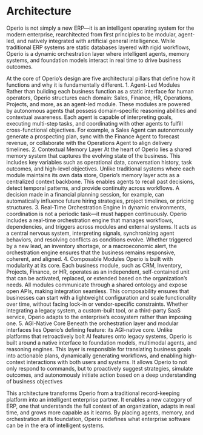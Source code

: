 # Architecture

Operio is not simply a new ERP—it is an intelligent operating system for the modern enterprise, rearchitected from first principles to be modular, agent-led, and natively integrated with artificial general intelligence. While traditional ERP systems are static databases layered with rigid workflows, Operio is a dynamic orchestration layer where intelligent agents, memory systems, and foundation models interact in real time to drive business outcomes.

At the core of Operio’s design are five architectural pillars that define how it functions and why it is fundamentally different.
	1.	Agent-Led Modules
Rather than building each business function as a static interface for human operators, Operio structures each domain: Sales, Finance, HR, Operations, Projects, and more, as an agent-led module. These modules are powered by autonomous agents that possess domain-specific reasoning abilities and contextual awareness. Each agent is capable of interpreting goals, executing multi-step tasks, and coordinating with other agents to fulfill cross-functional objectives. For example, a Sales Agent can autonomously generate a prospecting plan, sync with the Finance Agent to forecast revenue, or collaborate with the Operations Agent to align delivery timelines.
	2.	Contextual Memory Layer
At the heart of Operio lies a shared memory system that captures the evolving state of the business. This includes key variables such as operational data, conversation history, task outcomes, and high-level objectives. Unlike traditional systems where each module maintains its own data store, Operio’s memory layer acts as a centralized context backbone. This enables agents to recall past decisions, detect temporal patterns, and provide continuity across workflows. A decision made in a financial planning session, for example, can automatically influence future hiring strategies, project timelines, or pricing structures.
	3.	Real-Time Orchestration Engine
In dynamic environments, coordination is not a periodic task—it must happen continuously. Operio includes a real-time orchestration engine that manages workflows, dependencies, and triggers across modules and external systems. It acts as a central nervous system, interpreting signals, synchronizing agent behaviors, and resolving conflicts as conditions evolve. Whether triggered by a new lead, an inventory shortage, or a macroeconomic alert, the orchestration engine ensures that the business remains responsive, coherent, and aligned.
4.	Composable Modules
Operio is built with modularity at its core. Each business module, such as CRM, Inventory, Projects, Finance, or HR, operates as an independent, self-contained unit that can be activated, replaced, or extended based on the organization’s needs. All modules communicate through a shared ontology and expose open APIs, making integration seamless. This composability ensures that businesses can start with a lightweight configuration and scale functionality over time, without facing lock-in or vendor-specific constraints. Whether integrating a legacy system, a custom-built tool, or a third-party SaaS service, Operio adapts to the enterprise’s ecosystem rather than imposing one.
	5.	AGI-Native Core
Beneath the orchestration layer and modular interfaces lies Operio’s defining feature: its AGI-native core. Unlike platforms that retroactively bolt AI features onto legacy systems, Operio is built around a native interface to foundation models, multimodal agents, and reasoning engines. This layer is responsible for translating business goals into actionable plans, dynamically generating workflows, and enabling high-context interactions with both users and systems. It allows Operio to not only respond to commands, but to proactively suggest strategies, simulate outcomes, and autonomously initiate action based on a deep understanding of business objectives

This architecture transforms Operio from a traditional record-keeping platform into an intelligent enterprise partner. It enables a new category of ERP, one that understands the full context of an organization, adapts in real time, and grows more capable as it learns. By placing agents, memory, and orchestration at its foundation, Operio redefines what enterprise software can be in the era of intelligent systems.
